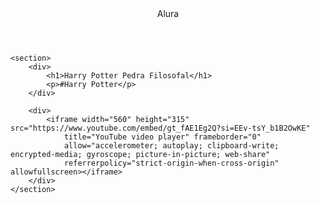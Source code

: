 <html lang="pt-BR">
<head>
    <link rel="stylesheet" href="styles.css">
    <title>Alura</title>
</head>

<body>
    <header>Alura</header>

    <section>
        <div>
            <h1>Harry Potter Pedra Filosofal</h1>
            <p>#Harry Potter</p>
        </div>

        <div>
            <iframe width="560" height="315" src="https://www.youtube.com/embed/gt_fAE1Eg2Q?si=EEv-tsY_b1B2OwKE"
                title="YouTube video player" frameborder="0"
                allow="accelerometer; autoplay; clipboard-write; encrypted-media; gyroscope; picture-in-picture; web-share"
                referrerpolicy="strict-origin-when-cross-origin" allowfullscreen></iframe>
        </div>
    </section>

</body>

</html>
